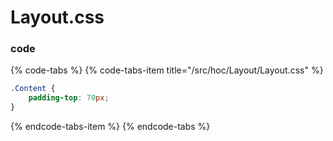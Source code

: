 # Layout.css

### code

{% code-tabs %}
{% code-tabs-item title="/src/hoc/Layout/Layout.css" %}
```css
.Content {
    padding-top: 70px;
}
```
{% endcode-tabs-item %}
{% endcode-tabs %}




